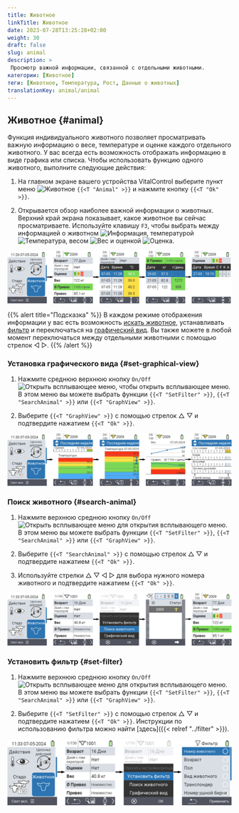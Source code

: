 ```yaml
---
title: Животное
linkTitle: Животное
date: 2023-07-28T13:25:28+02:00
weight: 30
draft: false
slug: animal
description: >
 Просмотр важной информации, связанной с отдельными животными.
категории: [Животное]
теги: [Животное, Температура, Рост, Данные о животных]
translationKey: animal/animal
---
```

## Животное {#animal}

Функция индивидуального животного позволяет просматривать важную информацию о весе, температуре и оценке каждого отдельного животного. У вас всегда есть возможность отображать информацию в виде графика или списка. Чтобы использовать функцию одного животного, выполните следующие действия:

1. На главном экране вашего устройства VitalControl выберите пункт меню <img src="/icons/main/animal.svg" width="35" align="bottom" alt="Животное" /> `{{<T "Animal" >}}` и нажмите кнопку `{{<T "Ok" >}}`.

2. Открывается обзор наиболее важной информации о животных. Верхний край экрана показывает, какое животное вы сейчас просматриваете. Используйте клавишу `F3`, чтобы выбрать между информацией о животном <img src="/icons/footer/info.svg" width="20" align="bottom" alt="Информация" />, температурой <img src="/icons/actions/temperature.svg" width="10" align="bottom" alt="Температура" />, весом  <img src="/icons/actions/weight.svg" width="20" align="bottom" alt="Вес" /> и оценкой <img src="/icons/actions/rating.svg" width="25" align="bottom" alt="Оценка" />.

![VitalControl: Меню Животное](images/list.png "Отображение в виде списка")

{{% alert title="Подсказка"  %}}
В каждом режиме отображения информации у вас есть возможность [искать животное](#search-animal), устанавливать [фильтр](#set-filter) и переключаться на [графический вид](#set-graphical-view).
Вы также можете в любой момент переключаться между отдельными животными с помощью стрелок ◁ ▷.
{{% /alert %}}

### Установка графического вида {#set-graphical-view}

1. Нажмите среднюю верхнюю кнопку `On/Off` <img src="/icons/footer/search_chart.svg" width="40" align="bottom" alt="Открыть всплывающее меню" />, чтобы открыть всплывающее меню. В этом меню вы можете выбрать функции `{{<T "SetFilter" >}}`, `{{<T "SearchAnimal" >}}` или `{{<T "GraphView" >}}`.

2. Выберите `{{<T "GraphView" >}}` с помощью стрелок △ ▽ и подтвердите нажатием `{{<T "Ok" >}}`.

![VitalControl: Меню Животное](images/graphic.png "Представление в виде графики")

### Поиск животного {#search-animal}

1. Нажмите верхнюю среднюю кнопку `On/Off` <img src="/icons/footer/search_chart.svg" width="40" align="bottom" alt="Открыть всплывающее меню" /> для открытия всплывающего меню. В этом меню вы можете выбрать функции `{{<T "SetFilter" >}}`, `{{<T "SearchAnimal" >}}` или `{{<T "GraphView" >}}`.

2. Выберите `{{<T "SearchAnimal" >}}` с помощью стрелок △ ▽ и подтвердите нажатием `{{<T "Ok" >}}`.

3. Используйте стрелки △ ▽ ◁ ▷ для выбора нужного номера животного и подтвердите нажатием `{{<T "Ok" >}}`.

![VitalControl: Меню Животное](images/search.png "Поиск животного")

### Установить фильтр {#set-filter}

1. Нажмите верхнюю среднюю кнопку `On/Off` <img src="/icons/footer/search_chart.svg" width="40" align="bottom" alt="Открыть всплывающее меню" /> для открытия всплывающего меню. В этом меню вы можете выбрать функции `{{<T "SetFilter" >}}`, `{{<T "SearchAnimal" >}}` или `{{<T "GraphView" >}}`.

2. Выберите `{{<T "SetFilter" >}}` с помощью стрелок △ ▽ и подтвердите нажатием `{{<T "Ok" >}}`.
Инструкции по использованию фильтра можно найти [здесь]({{< relref "../filter" >}}).

![VitalControl: Меню Животное](images/filter.png "Установить фильтр")
